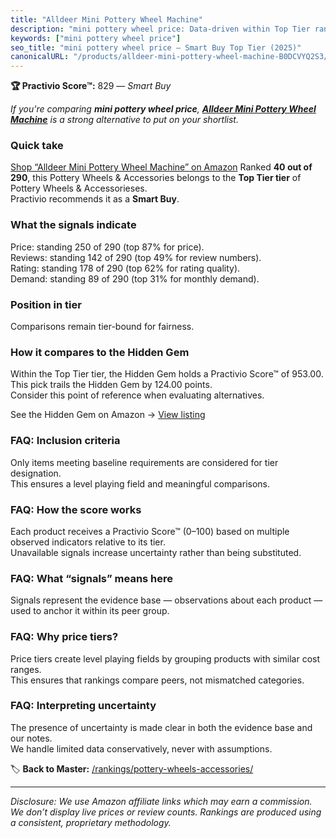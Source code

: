```yaml
---
title: "Alldeer Mini Pottery Wheel Machine"
description: "mini pottery wheel price: Data-driven within Top Tier ranking using the Practivio Score™. Positioned by quality, value, demand, findability, momentum."
keywords: ["mini pottery wheel price"]
seo_title: "mini pottery wheel price — Smart Buy Top Tier (2025)"
canonicalURL: "/products/alldeer-mini-pottery-wheel-machine-B0DCVYQ2S3/"
---
```


**🏆 Practivio Score™:** 829 — _Smart Buy_


*If you're comparing **mini pottery wheel price**, **[Alldeer Mini Pottery Wheel Machine](https://www.amazon.com/dp/B0DCVYQ2S3?tag=practivio-20)** is a strong alternative to put on your shortlist.*
### Quick take
[Shop “Alldeer Mini Pottery Wheel Machine” on Amazon](https://www.amazon.com/dp/B0DCVYQ2S3?tag=practivio-20)
Ranked **40 out of 290**, this Pottery Wheels & Accessories belongs to the **Top Tier tier** of Pottery Wheels & Accessorieses.  
Practivio recommends it as a **Smart Buy**.

### What the signals indicate
Price: standing 250 of 290 (top 87% for price).  
Reviews: standing 142 of 290 (top 49% for review numbers).  
Rating: standing 178 of 290 (top 62% for rating quality).  
Demand: standing 89 of 290 (top 31% for monthly demand).

### Position in tier
Comparisons remain tier-bound for fairness.

### How it compares to the Hidden Gem
Within the Top Tier tier, the Hidden Gem holds a Practivio Score™ of 953.00.  
This pick trails the Hidden Gem by 124.00 points.  
Consider this point of reference when evaluating alternatives.  

See the Hidden Gem on Amazon → [View listing](https://www.amazon.com/dp/B093MCN1QQ?tag=practivio-20)

### FAQ: Inclusion criteria
Only items meeting baseline requirements are considered for tier designation.  
This ensures a level playing field and meaningful comparisons.

### FAQ: How the score works
Each product receives a Practivio Score™ (0–100) based on multiple observed indicators relative to its tier.  
Unavailable signals increase uncertainty rather than being substituted.

### FAQ: What “signals” means here
Signals represent the evidence base — observations about each product — used to anchor it within its peer group.

### FAQ: Why price tiers?
Price tiers create level playing fields by grouping products with similar cost ranges.  
This ensures that rankings compare peers, not mismatched categories.

### FAQ: Interpreting uncertainty
The presence of uncertainty is made clear in both the evidence base and our notes.  
We handle limited data conservatively, never with assumptions.


🏷️ **Back to Master:** [/rankings/pottery-wheels-accessories/](/rankings/pottery-wheels-accessories/)

---
_Disclosure: We use Amazon affiliate links which may earn a commission. We don’t display live prices or review counts. Rankings are produced using a consistent, proprietary methodology._

